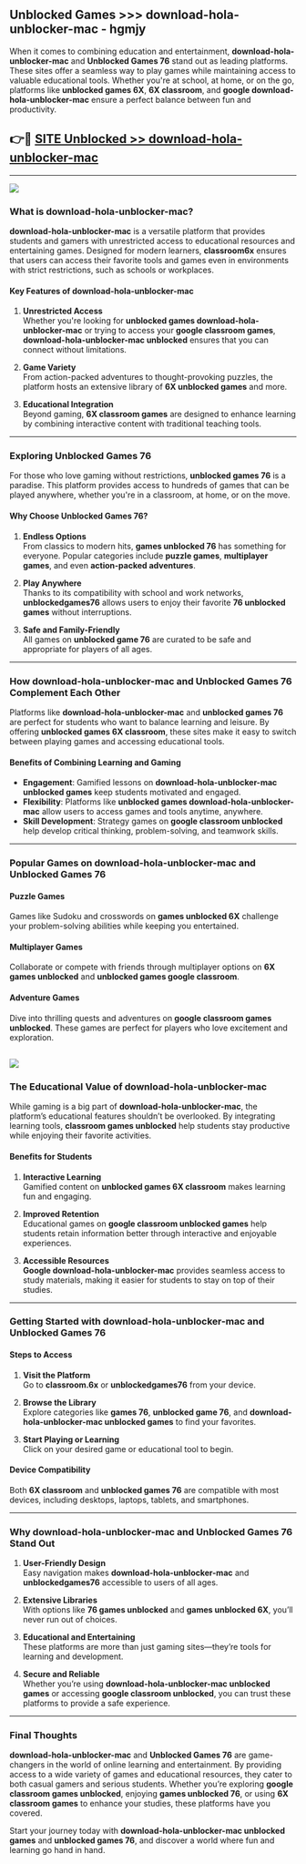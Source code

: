 ## Unblocked Games >>> download-hola-unblocker-mac - hgmjy 

When it comes to combining education and entertainment, **download-hola-unblocker-mac** and **Unblocked Games 76** stand out as leading platforms. These sites offer a seamless way to play games while maintaining access to valuable educational tools. Whether you're at school, at home, or on the go, platforms like **unblocked games 6X**, **6X classroom**, and **google download-hola-unblocker-mac** ensure a perfect balance between fun and productivity.
## 👉🔴 [SITE Unblocked >> download-hola-unblocker-mac](http://premium.freeplayer.one?title=download-hola-unblocker-mac&ref=22JU)
---
<a href="http://premium.freeplayer.one?title=download-hola-unblocker-mac&ref=22JU/"><img src="https://github.com/user-attachments/assets/438f12ca-57a4-47a3-8ead-c64da593a1e5"/></a>
### What is download-hola-unblocker-mac?  

**download-hola-unblocker-mac** is a versatile platform that provides students and gamers with unrestricted access to educational resources and entertaining games. Designed for modern learners, **classroom6x** ensures that users can access their favorite tools and games even in environments with strict restrictions, such as schools or workplaces.  

#### Key Features of download-hola-unblocker-mac  

1. **Unrestricted Access**  
   Whether you're looking for **unblocked games download-hola-unblocker-mac** or trying to access your **google classroom games**, **download-hola-unblocker-mac unblocked** ensures that you can connect without limitations.  

2. **Game Variety**  
   From action-packed adventures to thought-provoking puzzles, the platform hosts an extensive library of **6X unblocked games** and more.  

3. **Educational Integration**  
   Beyond gaming, **6X classroom games** are designed to enhance learning by combining interactive content with traditional teaching tools.  



---

### Exploring Unblocked Games 76  

For those who love gaming without restrictions, **unblocked games 76** is a paradise. This platform provides access to hundreds of games that can be played anywhere, whether you're in a classroom, at home, or on the move.  

#### Why Choose Unblocked Games 76?  

1. **Endless Options**  
   From classics to modern hits, **games unblocked 76** has something for everyone. Popular categories include **puzzle games**, **multiplayer games**, and even **action-packed adventures**.  

2. **Play Anywhere**  
   Thanks to its compatibility with school and work networks, **unblockedgames76** allows users to enjoy their favorite **76 unblocked games** without interruptions.  

3. **Safe and Family-Friendly**  
   All games on **unblocked game 76** are curated to be safe and appropriate for players of all ages.  

---

### How download-hola-unblocker-mac and Unblocked Games 76 Complement Each Other  

Platforms like **download-hola-unblocker-mac** and **unblocked games 76** are perfect for students who want to balance learning and leisure. By offering **unblocked games 6X classroom**, these sites make it easy to switch between playing games and accessing educational tools.  

#### Benefits of Combining Learning and Gaming  

- **Engagement**: Gamified lessons on **download-hola-unblocker-mac unblocked games** keep students motivated and engaged.  
- **Flexibility**: Platforms like **unblocked games download-hola-unblocker-mac** allow users to access games and tools anytime, anywhere.  
- **Skill Development**: Strategy games on **google classroom unblocked** help develop critical thinking, problem-solving, and teamwork skills.  

---

### Popular Games on download-hola-unblocker-mac and Unblocked Games 76  

#### Puzzle Games  

Games like Sudoku and crosswords on **games unblocked 6X** challenge your problem-solving abilities while keeping you entertained.  

#### Multiplayer Games  

Collaborate or compete with friends through multiplayer options on **6X games unblocked** and **unblocked games google classroom**.  

#### Adventure Games  

Dive into thrilling quests and adventures on **google classroom games unblocked**. These games are perfect for players who love excitement and exploration.  

<a href="http://download.freeplayer.one?title=download-hola-unblocker-mac&ref=23D/"><img src="https://github.com/user-attachments/assets/fe0c3e91-c8e1-489c-acf0-e2f614c12fb8"/></a>
---

### The Educational Value of download-hola-unblocker-mac  

While gaming is a big part of **download-hola-unblocker-mac**, the platform’s educational features shouldn’t be overlooked. By integrating learning tools, **classroom games unblocked** help students stay productive while enjoying their favorite activities.  

#### Benefits for Students  

1. **Interactive Learning**  
   Gamified content on **unblocked games 6X classroom** makes learning fun and engaging.  

2. **Improved Retention**  
   Educational games on **google classroom unblocked games** help students retain information better through interactive and enjoyable experiences.  

3. **Accessible Resources**  
   **Google download-hola-unblocker-mac** provides seamless access to study materials, making it easier for students to stay on top of their studies.  

---

### Getting Started with download-hola-unblocker-mac and Unblocked Games 76  

#### Steps to Access  

1. **Visit the Platform**  
   Go to **classroom.6x** or **unblockedgames76** from your device.  

2. **Browse the Library**  
   Explore categories like **games 76**, **unblocked game 76**, and **download-hola-unblocker-mac unblocked games** to find your favorites.  

3. **Start Playing or Learning**  
   Click on your desired game or educational tool to begin.  

#### Device Compatibility  

Both **6X classroom** and **unblocked games 76** are compatible with most devices, including desktops, laptops, tablets, and smartphones.  

---

### Why download-hola-unblocker-mac and Unblocked Games 76 Stand Out  

1. **User-Friendly Design**  
   Easy navigation makes **download-hola-unblocker-mac** and **unblockedgames76** accessible to users of all ages.  

2. **Extensive Libraries**  
   With options like **76 games unblocked** and **games unblocked 6X**, you’ll never run out of choices.  

3. **Educational and Entertaining**  
   These platforms are more than just gaming sites—they’re tools for learning and development.  

4. **Secure and Reliable**  
   Whether you’re using **download-hola-unblocker-mac unblocked games** or accessing **google classroom unblocked**, you can trust these platforms to provide a safe experience.  

---

### Final Thoughts  

**download-hola-unblocker-mac** and **Unblocked Games 76** are game-changers in the world of online learning and entertainment. By providing access to a wide variety of games and educational resources, they cater to both casual gamers and serious students. Whether you’re exploring **google classroom games unblocked**, enjoying **games unblocked 76**, or using **6X classroom games** to enhance your studies, these platforms have you covered.  

Start your journey today with **download-hola-unblocker-mac unblocked games** and **unblocked games 76**, and discover a world where fun and learning go hand in hand.  